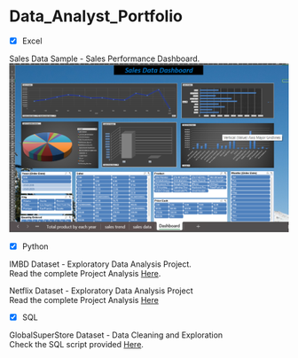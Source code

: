 # Data_Analyst_Portfolio

- [x] Excel

Sales Data Sample - Sales Performance Dashboard.  
![Dashboard](Images/Sales.png)

- [x] Python

IMBD Dataset - Exploratory Data Analysis Project.  
Read the complete Project Analysis [Here](imdb.ipynb).

Netflix Dataset - Exploratory Data Analysis Project  
Read the complete Project Analysis [Here](Netflix.ipynb)

- [x] SQL

GlobalSuperStore Dataset - Data Cleaning and Exploration  
Check the SQL script provided [Here](globalSuperStore.sql).


